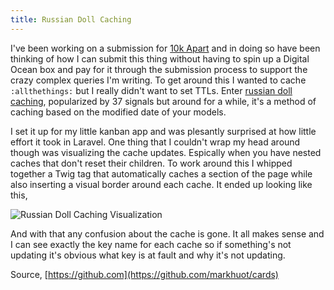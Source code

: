 ```yaml
---
title: Russian Doll Caching
---
```


I've been working on a submission for [10k Apart](https://a-k-apart.com) and in doing so have been thinking of how I can submit this thing without having to spin up a Digital Ocean box and pay for it through the submission process to support the crazy complex queries I'm writing. To get around this I wanted to cache `:allthethings:` but I really didn't want to set TTLs. Enter [russian doll caching](https://signalvnoise.com/posts/3112-how-basecamp-next-got-to-be-so-damn-fast-without-using-much-client-side-ui), popularized by 37 signals but around for a while, it's a method of caching based on the modified date of your models.

I set it up for my little kanban app and was plesantly surprised at how little effort it took in Laravel. One thing that I couldn't wrap my head around though was visualizing the cache updates. Espically when you have nested caches that don't reset their children. To work around this I whipped together a Twig tag that automatically caches a section of the page while also inserting a visual border around each cache. It ended up looking like this,

![Russian Doll Caching Visualization](/assets/Screen%20Shot%202016-09-19%20at%204.53.53%20PM.png)

And with that any confusion about the cache is gone. It all makes sense and I can see exactly the key name for each cache so if something's not updating it's obvious what key is at fault and why it's not updating.

Source, [https://github.com](https://github.com/markhuot/cards)
